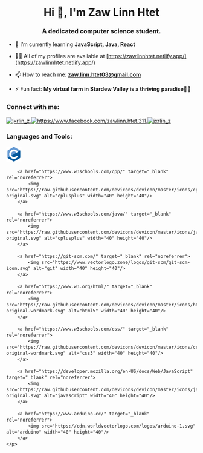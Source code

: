 <h1 align="center">Hi 👋, I'm Zaw Linn Htet</h1>
<h3 align="center">A dedicated computer science student.</h3>



- 🌱 I’m currently learning **JavaScript, Java, React**

- 👨‍💻 All of my profiles are available at [https://zawlinnhtet.netlify.app/](https://zawlinnhtet.netlify.app/)

- 📫 How to reach me: **zaw.linn.htet03@gmail.com**

- ⚡ Fun fact: **My virtual farm in Stardew Valley is a thriving paradise🌽🐓**

<div>
  <h3>Connect with me:</h3>
  <p>
    <a href="https://twitter.com/jxrlin_z" target="blank">
      <img align="center" src="https://raw.githubusercontent.com/rahuldkjain/github-profile-readme-generator/master/src/images/icons/Social/twitter.svg" alt="jxrlin_z" height="30" width="40" />
    </a>
    <a href="https://fb.com/https://www.facebook.com/zawlinn.htet.311" target="blank">
      <img align="center" src="https://raw.githubusercontent.com/rahuldkjain/github-profile-readme-generator/master/src/images/icons/Social/facebook.svg" alt="https://www.facebook.com/zawlinn.htet.311" height="30" width="40" />
    </a>
    <a href="https://www.instagram.com/j8rlin_2" target="blank">
      <img align="center" src="https://raw.githubusercontent.com/rahuldkjain/github-profile-readme-generator/master/src/images/icons/Social/instagram.svg" alt="jxrlin_z" height="30" width="40" />
    </a>
  </p>
</div>

<div>
    <h3>Languages and Tools:</h3>
        <p align="left">
        <a href="https://www.cprogramming.com/" target="_blank" rel="noreferrer">
            <img src="https://raw.githubusercontent.com/devicons/devicon/master/icons/c/c-original.svg" alt="c" width="40" height="40"/>
        </a>

        <a href="https://www.w3schools.com/cpp/" target="_blank" rel="noreferrer">
            <img src="https://raw.githubusercontent.com/devicons/devicon/master/icons/cplusplus/cplusplus-original.svg" alt="cplusplus" width="40" height="40"/>
        </a>

        <a href="https://www.w3schools.com/java/" target="_blank" rel="noreferrer">
            <img src="https://raw.githubusercontent.com/devicons/devicon/master/icons/java/java-original.svg" alt="cplusplus" width="40" height="40"/>
        </a>

        <a href="https://git-scm.com/" target="_blank" rel="noreferrer">
            <img src="https://www.vectorlogo.zone/logos/git-scm/git-scm-icon.svg" alt="git" width="40" height="40"/>
        </a>

        <a href="https://www.w3.org/html/" target="_blank" rel="noreferrer">
            <img src="https://raw.githubusercontent.com/devicons/devicon/master/icons/html5/html5-original-wordmark.svg" alt="html5" width="40" height="40"/>
        </a>

        <a href="https://www.w3schools.com/css/" target="_blank" rel="noreferrer">
            <img src="https://raw.githubusercontent.com/devicons/devicon/master/icons/css3/css3-original-wordmark.svg" alt="css3" width="40" height="40"/>
        </a>

        <a href="https://developer.mozilla.org/en-US/docs/Web/JavaScript" target="_blank" rel="noreferrer">
            <img src="https://raw.githubusercontent.com/devicons/devicon/master/icons/javascript/javascript-original.svg" alt="javascript" width="40" height="40"/>
        </a>

        <a href="https://www.arduino.cc/" target="_blank" rel="noreferrer">
            <img src="https://cdn.worldvectorlogo.com/logos/arduino-1.svg" alt="arduino" width="40" height="40"/>
        </a>   
    </p>
</div>





